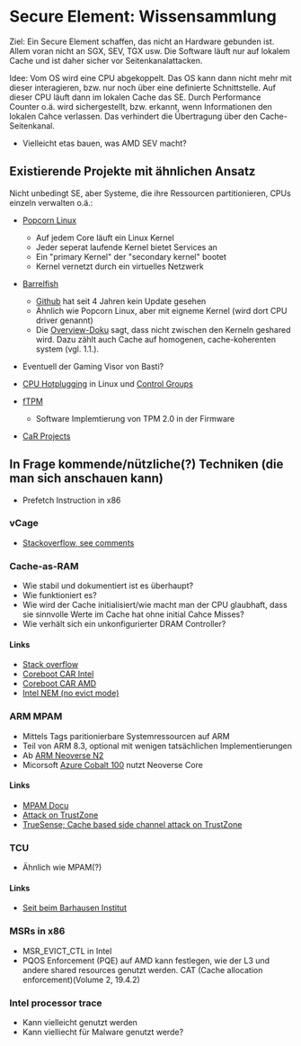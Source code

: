 # Secure Element: Wissensammlung
Ziel: Ein Secure Element schaffen, das nicht an Hardware gebunden ist. Allem
voran nicht an SGX, SEV, TGX usw. Die Software läuft nur auf lokalem Cache und
ist daher sicher vor Seitenkanalattacken.

Idee: Vom OS wird eine CPU abgekoppelt. Das OS kann dann nicht mehr mit dieser
interagieren, bzw. nur noch über eine definierte Schnittstelle. Auf dieser CPU
läuft dann im lokalen Cache das SE. Durch Performance Counter o.ä. wird 
sichergestellt, bzw. erkannt, wenn Informationen den lokalen Cahce verlassen.
Das verhindert die Übertragung über den Cache-Seitenkanal.

* Vielleicht etas bauen, was AMD SEV macht?

## Existierende Projekte mit ähnlichen Ansatz
Nicht unbedingt SE, aber Systeme, die ihre Ressourcen partitionieren, CPUs einzeln verwalten o.ä.:

- [Popcorn Linux](http://www.popcornlinux.org/index.php/overview)
    * Auf jedem Core läuft ein Linux Kernel
    * Jeder seperat laufende Kernel bietet Services an
    * Ein "primary Kernel" der "secondary kernel" bootet
    * Kernel vernetzt durch ein virtuelles Netzwerk

- [Barrelfish](https://barrelfish.org/documentation.html)
    * [Github](https://github.com/BarrelfishOS/barrelfish) hat seit 4 Jahren kein Update gesehen
    * Ähnlich wie Popcorn Linux, aber mit eigneme Kernel (wird dort CPU driver genannt)
    * Die [Overview-Doku](https://barrelfish.org/publications/TN-000-Overview.pdf) sagt, dass nicht zwischen den Kerneln geshared wird. Dazu zählt auch Cache auf homogenen, cache-koherenten system (vgl. 1.1.).
- Eventuell der Gaming Visor von Basti?
- [CPU Hotplugging](https://docs.kernel.org/core-api/cpu_hotplug.html) in Linux und [Control Groups](https://man7.org/linux/man-pages/man7/cgroups.7.html)
- [fTPM](https://www.usenix.org/system/files/conference/usenixsecurity16/sec16_paper_raj.pdf)
    * Software Implemtierung von TPM 2.0 in der Firmware
- [CaR Projects](https://www.blackhat.com/docs/us-14/materials/us-14-Weis-Protecting-Data-In-Use-From-Firmware-And-Physical-Attacks-WP.pdf)

## In Frage kommende/nützliche(?) Techniken (die man sich anschauen kann)
* Prefetch Instruction in x86
### vCage
* [Stackoverflow, see comments](https://stackoverflow.com/questions/27699197/cache-as-ram-no-fill-mode-executable-code)
### Cache-as-RAM
* Wie stabil und dokumentiert ist es überhaupt? 
* Wie funktioniert es?
* Wie wird der Cache initialisiert/wie macht man der CPU glaubhaft, dass sie sinnvolle Werte im Cache hat ohne initial Cahce Misses?
* Wie verhält sich ein unkonfigurierter DRAM Controller? 
#### Links
* [Stack overflow](https://stackoverflow.com/questions/19591500/how-to-make-sure-a-piece-of-code-never-leaves-the-cpu-cache-l3/24710093#24710093)
* [Coreboot CAR Intel](https://github.com/coreboot/coreboot/tree/main/src/soc/intel/common/block/cpu/car)
* [Coreboot CAR AMD](https://github.com/coreboot/coreboot/tree/main/src/soc/amd/common/block/cpu/car)
* [Intel NEM (no evict mode)](https://community.intel.com/t5/Software-Archive/UnDocumented-MSR-s/td-p/968420)

### ARM MPAM
* Mittels Tags paritionierbare Systemressourcen auf ARM
* Teil von ARM 8.3, optional mit wenigen tatsächlichen Implementierungen
* Ab [ARM Neoverse N2](https://hc33.hotchips.org/assets/program/conference/day1/20210818_Hotchips_NeoverseN2.pdf)
* Micorsoft [Azure Cobalt 100](https://techcommunity.microsoft.com/t5/azure-compute-blog/announcing-the-preview-of-new-azure-vms-based-on-the-azure/ba-p/4146353) nutzt Neoverse Core

#### Links
* [MPAM Docu](https://developer.arm.com/documentation/107768/0100/Overview)
* [Attack on TrustZone](https://eprint.iacr.org/2016/980.pdf)
* [TrueSense; Cache based side channel attack on TrustZone](https://csis.gmu.edu/ksun/publications/trusense-infocom18.pdf)

### TCU
* Ähnlich wie MPAM(?)

#### Links
* [Seit beim Barhausen Institut](https://www.barkhauseninstitut.org/forschung/forschungsbereiche/trustworthy-digital-architectures)

### MSRs in x86
* MSR_EVICT_CTL in Intel
* PQOS Enforcement (PQE) auf AMD kann festlegen, wie der L3 und andere shared resources genutzt werden. CAT (Cache allocation enforcement)(Volume 2, 19.4.2)


### Intel processor trace
* Kann vielleicht genutzt werden
* Kann vielliecht für Malware genutzt werde?
